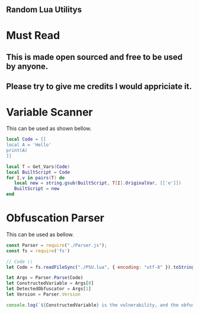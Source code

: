## Random Lua Utilitys

# Must Read
## This is made open sourced and free to be used by anyone.
## Please try to give me credits I would appriciate it.

# Variable Scanner
This can be used as shown bellow.
```lua
local Code = [[
local A = 'Hello'
print(A)
]]

local T = Get_Vars(Code)
local BuiltScript = Code
for I,v in pairs(T) do
   local new = string.gsub(BuiltScript, T[I].OriginalVar, [['e']])
   BuiltScript = new
end
```

# Obfuscation Parser
This can be used as bellow.
```js
const Parser = require("./Parser.js");
const fs = require('fs')

// Code \\
let Code = fs.readFileSync("./PSU.lua", { encoding: "utf-8" }).toString() // Using PSU for an example (premium version is not possible to do this with good obfuscator tho discord.gg/psu

let Args = Parser.Parse(Code)
let ConstructedVariable = Args[0]
let DetectedObfuscator = Args[1]
let Version = Parser.Version

console.log(`${ConstructedVariable} is the vulnerability, and the obfuscator detect is ${DetectedObfuscator}. Obtained this info with ObfuscationParser ${Version}`_
```
